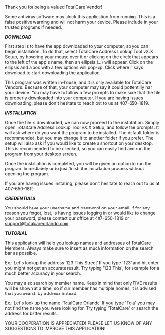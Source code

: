 Thank you for being a valued TotalCare Vendor!

Some antivirus software may block this application from running. This is a false positive warning and will not harm your device.
Please include in your trusted programs if needed.

***DOWNLOAD***

First step is to have the app downloaded to your computer, so you can begin installation. To do that, select TotalCare Address Lookup Tool vX.X Setup, by hovering your mouse over it or clicking on the circle that appears to the left of the app's name, then an ellipsis (...) will appear. Click on the ellipsis and a box with a few options will pop-up. Click where it says download to start downloading the application.

This program was written in-house, and it is only available for TotalCare Vendors. Because of that, your computer may say it could pottentilly har your device. You may have to follow a few prompts to make sure that the file is properly downloaded into your computer.
If you are having issues downloading, please don't hesitate to reach out to us at 407-650-1819.


***INSTALLATION***

Once the file is downloaded, we can now proceed to the installation. Simply open TotalCare Address Lookup Tool vX.X Setup, and follow the prompts. It will ask where do you want the program to be installed. The default folder is recommended, but you may change it to another folder if you prefer.
The setup will also ask if you would like to create a shortcut on your desktop. This is recommended to be checked, so you can easily find and run the program from your desktop screen.

Once the installation is completed, you will be given an option to run the program immediately or to just finish the installation process without opening the program.

If you are having issues installing, please don't hesitate to reach out to us at 407-650-1819.


***CREDENTIALS***

You should have your username and password on your email. If for any reason you forgot,
lost, is having issues logging in or would like to change your password,
please contact our office at 407-650-1819 or support@totalcareorlando.com.


***TUTORIAL***

This application will help you lookup names and addresses of TotalCare Members.
Always make sure to insert as much information on the search bar as possible.

Ex.: Let's lookup the address '123 This Street'
	If you type '123' and hit enter you might not get an accurate result.
	Try typing '123 This', for example for a much better accuracy in your search.

You may also search by member name. Keep in mind that only FIVE results will be shown at a time,
so if our member has multiple homes, it is advised that you search by address instead.

Ex.: Let's look up the name 'TotalCare Orlando'
	If you type 'Tota' you may not find the name you were looking for.
	Try typing 'TotalCare' or search the address for better results.


YOUR COOPERATION IS APPRECIATED! PLEASE LET US KNOW OF ANY SUGGESTIONS TO IMPROVE THIS APPLICATION!
